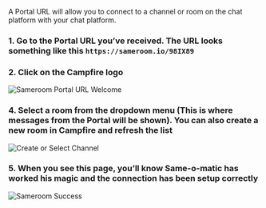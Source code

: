 


A Portal URL will allow you to connect to a channel or room on the chat platform with your chat platform. 

### 1. Go to the Portal URL you’ve received. The URL looks something like this `https://sameroom.io/98IX89`

### 2. Click on the Campfire logo
![Sameroom Portal URL Welcome](https://in.kato.im/64faaeb9c1acedd25baf0db1747ab3c181a551e2f2f11b186d38cb0980e665f9/Sameroom-Select-Platform-_0000_campfire.png)

### 4. Select a room from the dropdown menu (This is where messages from the Portal will be shown). You can also create a new room in Campfire and refresh the list
![Create or Select Channel](https://in.kato.im/8842d341a640aaa714fc65aa1a05b2fe91ec83874290475722057ce1e76f087/Sameroom%20Select%20Channel%20or%20Room%20copy.png)

### 5. When you see this page, you’ll know Same-o-matic has worked his magic and the connection has been setup correctly
![Sameroom Success](https://in.kato.im/8d01ff3b1e110adbb81933cdf90395353ef1ff54f343fa8416dadefa0eaef/Sameroom%20Campfire%20Tube%20Success.png)
